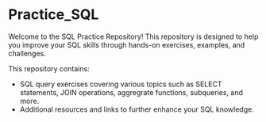 # Practice_SQL

Welcome to the SQL Practice Repository! This repository is designed to help you improve your SQL skills through hands-on exercises, examples, and challenges.

This repository contains:

- SQL query exercises covering various topics such as SELECT statements, JOIN operations, aggregrate functions, subqueries, and more.
- Additional resources and links to further enhance your SQL knowledge.
